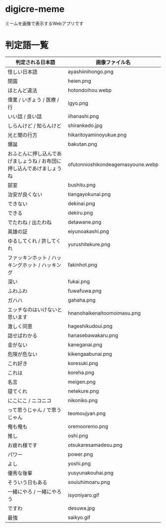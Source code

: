 # digicre-meme
ミームを画像で表示するWebアプリです

# 判定語一覧
| 判定される日本語                             | 画像ファイル名                           |
| ------------------------------------ | --------------------------------- |
| 怪しい日本語                               | ayashiinihongo.png                |
| 閉園                                   | heien.png                         |
| ほとんど違法                               | hotondoihou.webp                  |
| 偉業 / いぎょう / 医療 / 行                   | igyo.png                          |
| いい話 / 良い話                            | iihanashi.png                     |
| しらんけど / 知らんけど                        | shirankedo.jpg                    |
| 光と闇の行方                               | hikaritoyaminoyukue.png           |
| 爆誕                                   | bakutan.png                       |
| おふとんに押し込んであげましょうね / お布団に押し込んであげましょうね | ofutonnioshikondeagemasyoune.webp |
| 部室                                   | bushitu.png                       |
| 治安が良くない                              | tiangayokunai.png                 |
| できない                                 | dekinai.png                       |
| できる                                  | dekiru.png                        |
| でたわね / 出たわね                          | detawane.png                      |
| 英雄の証                                 | eiyunoakashi.png                  |
| ゆるしてくれ / 許してくれ                       | yurushitekure.png                 |
| ファッキンホット / ハッキングホット / ハッキング          | fakinhot.png                      |
| 深い                                   | fukai.png                         |
| ふわふわ                                 | fuwafuwa.png                      |
| ガハハ                                  | gahaha.png                        |
| エッチなのはいけないと思います                      | hnanohaikenaitoomoimasu.png       |
| 激しく同意                                | hageshikudoui.png                 |
| 話せばわかる                               | hanasebawakaru.png                |
| 金がない                                 | kaneganai.png                     |
| 危険が危ない                               | kikengaabunai.png                 |
| これ好き                                 | koresuki.png                      |
| これは                                  | koreha.png                        |
| 名言                                   | meigen.png                        |
| 寝てくれ                                 | netekure.png                      |
| にこにこ / ニコニコ                          | nikoniko.png                      |
| って思うじゃん / で思うじゃん                     | teomoujyan.png                    |
| 俺も俺も                                 | oremooremo.png                    |
| 推し                                   | oshi.png                          |
| お疲れ様です                               | otsukaresamadesu.png              |
| パワー                                  | power.png                         |
| よし                                   | yoshi.png                         |
| 優秀な後輩                                | yusyunakouhai.png                 |
| そういう日もある                             | souiuhimoaru.png                  |
| 一緒にやろ / 一緒にやろう                       | isyoniyaro.gif                    |
| ですわ                                  | desuwa.jpg                        |
| 最強                                   | saikyo.gif                        |

